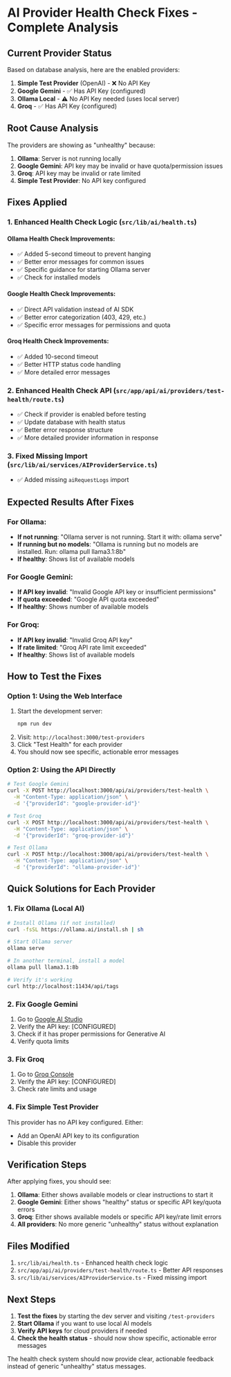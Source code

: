 # AI Provider Health Check Fixes - Complete Analysis

## Current Provider Status

Based on database analysis, here are the enabled providers:

1. **Simple Test Provider** (OpenAI) - ❌ No API Key
2. **Google Gemini** - ✅ Has API Key (configured)
3. **Ollama Local** - ⚠️ No API Key needed (uses local server)
4. **Groq** - ✅ Has API Key (configured)

## Root Cause Analysis

The providers are showing as "unhealthy" because:

1. **Ollama**: Server is not running locally
2. **Google Gemini**: API key may be invalid or have quota/permission issues
3. **Groq**: API key may be invalid or rate limited
4. **Simple Test Provider**: No API key configured

## Fixes Applied

### 1. Enhanced Health Check Logic (`src/lib/ai/health.ts`)

#### Ollama Health Check Improvements:

- ✅ Added 5-second timeout to prevent hanging
- ✅ Better error messages for common issues
- ✅ Specific guidance for starting Ollama server
- ✅ Check for installed models

#### Google Health Check Improvements:

- ✅ Direct API validation instead of AI SDK
- ✅ Better error categorization (403, 429, etc.)
- ✅ Specific error messages for permissions and quota

#### Groq Health Check Improvements:

- ✅ Added 10-second timeout
- ✅ Better HTTP status code handling
- ✅ More detailed error messages

### 2. Enhanced Health Check API (`src/app/api/ai/providers/test-health/route.ts`)

- ✅ Check if provider is enabled before testing
- ✅ Update database with health status
- ✅ Better error response structure
- ✅ More detailed provider information in response

### 3. Fixed Missing Import (`src/lib/ai/services/AIProviderService.ts`)

- ✅ Added missing `aiRequestLogs` import

## Expected Results After Fixes

### For Ollama:

- **If not running**: "Ollama server is not running. Start it with: ollama serve"
- **If running but no models**: "Ollama is running but no models are installed. Run: ollama pull llama3.1:8b"
- **If healthy**: Shows list of available models

### For Google Gemini:

- **If API key invalid**: "Invalid Google API key or insufficient permissions"
- **If quota exceeded**: "Google API quota exceeded"
- **If healthy**: Shows number of available models

### For Groq:

- **If API key invalid**: "Invalid Groq API key"
- **If rate limited**: "Groq API rate limit exceeded"
- **If healthy**: Shows list of available models

## How to Test the Fixes

### Option 1: Using the Web Interface

1. Start the development server:
   ```bash
   npm run dev
   ```
2. Visit: `http://localhost:3000/test-providers`
3. Click "Test Health" for each provider
4. You should now see specific, actionable error messages

### Option 2: Using the API Directly

```bash
# Test Google Gemini
curl -X POST http://localhost:3000/api/ai/providers/test-health \
  -H "Content-Type: application/json" \
  -d '{"providerId": "google-provider-id"}'

# Test Groq
curl -X POST http://localhost:3000/api/ai/providers/test-health \
  -H "Content-Type: application/json" \
  -d '{"providerId": "groq-provider-id"}'

# Test Ollama
curl -X POST http://localhost:3000/api/ai/providers/test-health \
  -H "Content-Type: application/json" \
  -d '{"providerId": "ollama-provider-id"}'
```

## Quick Solutions for Each Provider

### 1. Fix Ollama (Local AI)

```bash
# Install Ollama (if not installed)
curl -fsSL https://ollama.ai/install.sh | sh

# Start Ollama server
ollama serve

# In another terminal, install a model
ollama pull llama3.1:8b

# Verify it's working
curl http://localhost:11434/api/tags
```

### 2. Fix Google Gemini

1. Go to [Google AI Studio](https://aistudio.google.com/app/apikey)
2. Verify the API key: [CONFIGURED]
3. Check if it has proper permissions for Generative AI
4. Verify quota limits

### 3. Fix Groq

1. Go to [Groq Console](https://console.groq.com/keys)
2. Verify the API key: [CONFIGURED]
3. Check rate limits and usage

### 4. Fix Simple Test Provider

This provider has no API key configured. Either:

- Add an OpenAI API key to its configuration
- Disable this provider

## Verification Steps

After applying fixes, you should see:

1. **Ollama**: Either shows available models or clear instructions to start it
2. **Google Gemini**: Either shows "healthy" status or specific API key/quota errors
3. **Groq**: Either shows available models or specific API key/rate limit errors
4. **All providers**: No more generic "unhealthy" status without explanation

## Files Modified

1. `src/lib/ai/health.ts` - Enhanced health check logic
2. `src/app/api/ai/providers/test-health/route.ts` - Better API responses
3. `src/lib/ai/services/AIProviderService.ts` - Fixed missing import

## Next Steps

1. **Test the fixes** by starting the dev server and visiting `/test-providers`
2. **Start Ollama** if you want to use local AI models
3. **Verify API keys** for cloud providers if needed
4. **Check the health status** - should now show specific, actionable error messages

The health check system should now provide clear, actionable feedback instead of generic "unhealthy" status messages.
